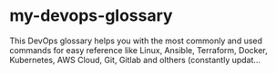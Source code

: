 # my-devops-glossary
This DevOps glossary helps you with the most commonly and used commands for easy reference like Linux, Ansible, Terraform, Docker, Kubernetes, AWS Cloud, Git, Gitlab and olthers (constantly updat…
